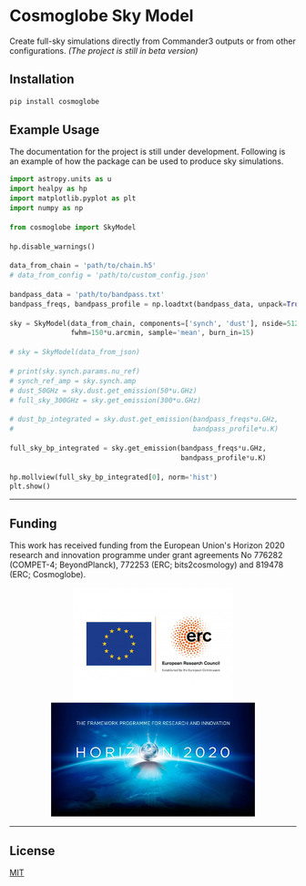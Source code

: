 # Cosmoglobe Sky Model
Create full-sky simulations directly from Commander3 outputs or from other configurations. *(The project is still in beta version)*

## Installation
```bash
pip install cosmoglobe
```

## Example Usage
The documentation for the project is still under development. Following is 
an example of how the package can be used to produce sky simulations.

```python
import astropy.units as u
import healpy as hp
import matplotlib.pyplot as plt
import numpy as np

from cosmoglobe import SkyModel

hp.disable_warnings()

data_from_chain = 'path/to/chain.h5'
# data_from_config = 'path/to/custom_config.json'

bandpass_data = 'path/to/bandpass.txt'
bandpass_freqs, bandpass_profile = np.loadtxt(bandpass_data, unpack=True)

sky = SkyModel(data_from_chain, components=['synch', 'dust'], nside=512, 
               fwhm=150*u.arcmin, sample='mean', burn_in=15)

# sky = SkyModel(data_from_json)

# print(sky.synch.params.nu_ref)
# synch_ref_amp = sky.synch.amp
# dust_50GHz = sky.dust.get_emission(50*u.GHz)
# full_sky_300GHz = sky.get_emission(300*u.GHz)

# dust_bp_integrated = sky.dust.get_emission(bandpass_freqs*u.GHz, 
#                                            bandpass_profile*u.K)

full_sky_bp_integrated = sky.get_emission(bandpass_freqs*u.GHz, 
                                          bandpass_profile*u.K)

hp.mollview(full_sky_bp_integrated[0], norm='hist')
plt.show()
```

---

## Funding

This work has received funding from the European Union's Horizon 2020 research and innovation programme under grant agreements No 776282 (COMPET-4; BeyondPlanck), 772253 (ERC; bits2cosmology) and 819478 (ERC; Cosmoglobe).

<p align="center">
    <img src="./logo/LOGO_ERC-FLAG_EU_.jpg" height="200">
    <img src="./logo/horizon2020_logo.jpg" height="200">
</p>

---

## License
[MIT](https://choosealicense.com/licenses/mit/)
